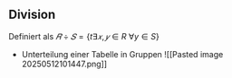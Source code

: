 ## Division
Definiert als $𝑅 ÷ 𝑆 = \{t ∃𝑥, 𝑦 ∈ R \  \forall y ∈ S \}$
- Unterteilung einer Tabelle in Gruppen
![[Pasted image 20250512101447.png]]
